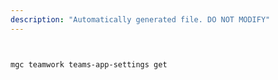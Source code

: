 ```yaml
---
description: "Automatically generated file. DO NOT MODIFY"
---
```


```bash


mgc teamwork teams-app-settings get

```